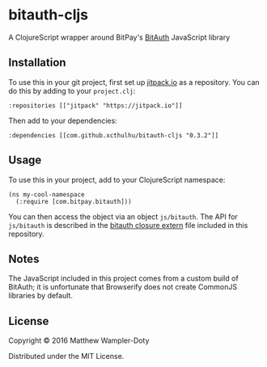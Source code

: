 # bitauth-cljs

A ClojureScript wrapper around BitPay's [BitAuth](https://github.com/bitpay/bitauth) JavaScript library

## Installation

To use this in your git project, first set up [jitpack.io](https://jitpack.io/) as a repository.  You can do this by adding to your `project.clj`:

```
:repositories [["jitpack" "https://jitpack.io"]]
```

Then add to your dependencies:

```
:dependencies [[com.github.xcthulhu/bitauth-cljs "0.3.2"]]
```

## Usage

To use this in your project, add to your ClojureScript namespace:

```
(ns my-cool-namespace 
  (:require [com.bitpay.bitauth]))
```

You can then access the object via an object `js/bitauth`.  The API for `js/bitauth` is described in the [bitauth closure extern](https://github.com/xcthulhu/bitauth-cljs/blob/master/src/bitauth/externs/bitauth.js) file included in this repository.

## Notes

The JavaScript included in this project comes from a custom build of BitAuth; it is unfortunate that Browserify does not create CommonJS libraries by default.  

## License

Copyright © 2016 Matthew Wampler-Doty

Distributed under the MIT License.
